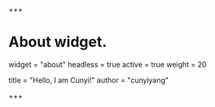 +++
# About widget.
widget = "about"
headless = true
active = true
weight = 20

title = "Hello, I am Cunyi!"
author = "cunyiyang"

+++

